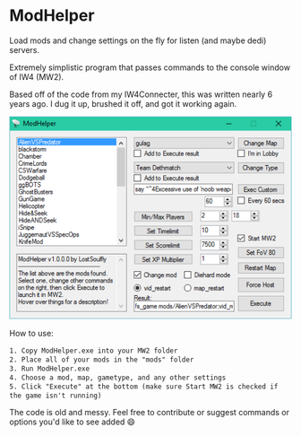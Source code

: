 # ModHelper
Load mods and change settings on the fly for listen (and maybe dedi) servers.

Extremely simplistic program that passes commands to the console window of IW4 (MW2).

Based off of the code from my IW4Connecter, this was written nearly 6 years ago. I dug it up, brushed it off, and got it working again.

![Screenshot](Screens/1.PNG)

How to use:

	1. Copy ModHelper.exe into your MW2 folder
	2. Place all of your mods in the "mods" folder
	3. Run ModHelper.exe 
	4. Choose a mod, map, gametype, and any other settings
	5. Click "Execute" at the bottom (make sure Start MW2 is checked if the game isn't running)


The code is old and messy. Feel free to contribute or suggest commands or options you'd like to see added :smile:
